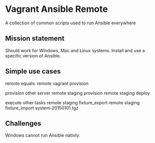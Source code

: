 Vagrant Ansible Remote
======================

A collection of common scripts used to run Ansible everywhere

Mission statement
-----------------

Should work for Windows, Mac and Linux systems.
Install and use a specific version of Ansible.

Simple use cases
----------------

  remote
equals:
  remote vagrant provision

provision other server
  remote staging provision
  remote staging deploy

execute other tasks
  remote staging fixture_export
  remote staging fixture_import system-20150101.tgz

Challenges
----------

Windows cannot run Ansible nativly.
